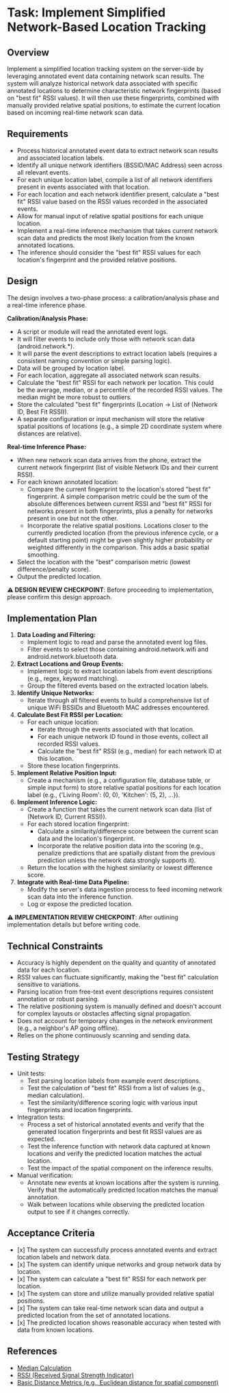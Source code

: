 # **Task: Implement Simplified Network-Based Location Tracking**

## **Overview**

Implement a simplified location tracking system on the server-side by leveraging annotated event data containing network scan results. The system will analyze historical network data associated with specific annotated locations to determine characteristic network fingerprints (based on "best fit" RSSI values). It will then use these fingerprints, combined with manually provided relative spatial positions, to estimate the current location based on incoming real-time network scan data.

## **Requirements**

* Process historical annotated event data to extract network scan results and associated location labels.  
* Identify all unique network identifiers (BSSID/MAC Address) seen across all relevant events.  
* For each unique location label, compile a list of all network identifiers present in events associated with that location.  
* For each location and each network identifier present, calculate a "best fit" RSSI value based on the RSSI values recorded in the associated events.  
* Allow for manual input of relative spatial positions for each unique location.  
* Implement a real-time inference mechanism that takes current network scan data and predicts the most likely location from the known annotated locations.  
* The inference should consider the "best fit" RSSI values for each location's fingerprint and the provided relative positions.

## **Design**

The design involves a two-phase process: a calibration/analysis phase and a real-time inference phase.

**Calibration/Analysis Phase:**

* A script or module will read the annotated event logs.  
* It will filter events to include only those with network scan data (android.network.\*).  
* It will parse the event descriptions to extract location labels (requires a consistent naming convention or simple parsing logic).  
* Data will be grouped by location label.  
* For each location, aggregate all associated network scan results.  
* Calculate the "best fit" RSSI for each network per location. This could be the average, median, or a percentile of the recorded RSSI values. The median might be more robust to outliers.  
* Store the calculated "best fit" fingerprints (Location \-\> List of (Network ID, Best Fit RSSI)).  
* A separate configuration or input mechanism will store the relative spatial positions of locations (e.g., a simple 2D coordinate system where distances are relative).

**Real-time Inference Phase:**

* When new network scan data arrives from the phone, extract the current network fingerprint (list of visible Network IDs and their current RSSI).  
* For each known annotated location:  
  * Compare the current fingerprint to the location's stored "best fit" fingerprint. A simple comparison metric could be the sum of the absolute differences between current RSSI and "best fit" RSSI for networks present in both fingerprints, plus a penalty for networks present in one but not the other.  
  * Incorporate the relative spatial positions. Locations closer to the currently predicted location (from the previous inference cycle, or a default starting point) might be given slightly higher probability or weighted differently in the comparison. This adds a basic spatial smoothing.  
* Select the location with the "best" comparison metric (lowest difference/penalty score).  
* Output the predicted location.

**⚠️ DESIGN REVIEW CHECKPOINT**: Before proceeding to implementation, please confirm this design approach.

## **Implementation Plan**

1. **Data Loading and Filtering:**  
   * Implement logic to read and parse the annotated event log files.  
   * Filter events to select those containing android.network.wifi and android.network.bluetooth data.  
2. **Extract Locations and Group Events:**  
   * Implement logic to extract location labels from event descriptions (e.g., regex, keyword matching).  
   * Group the filtered events based on the extracted location labels.  
3. **Identify Unique Networks:**  
   * Iterate through all filtered events to build a comprehensive list of unique WiFi BSSIDs and Bluetooth MAC addresses encountered.  
4. **Calculate Best Fit RSSI per Location:**  
   * For each unique location:  
     * Iterate through the events associated with that location.  
     * For each unique network ID found in those events, collect all recorded RSSI values.  
     * Calculate the "best fit" RSSI (e.g., median) for each network ID at this location.  
   * Store these location fingerprints.  
5. **Implement Relative Position Input:**  
   * Create a mechanism (e.g., a configuration file, database table, or simple input form) to store relative spatial positions for each location label (e.g., {'Living Room': (0, 0), 'Kitchen': (5, 2), ...}).  
6. **Implement Inference Logic:**  
   * Create a function that takes the current network scan data (list of (Network ID, Current RSSI)).  
   * For each stored location fingerprint:  
     * Calculate a similarity/difference score between the current scan data and the location's fingerprint.  
     * Incorporate the relative position data into the scoring (e.g., penalize predictions that are spatially distant from the previous prediction unless the network data strongly supports it).  
   * Return the location with the highest similarity or lowest difference score.  
7. **Integrate with Real-time Data Pipeline:**  
   * Modify the server's data ingestion process to feed incoming network scan data into the inference function.  
   * Log or expose the predicted location.

**⚠️ IMPLEMENTATION REVIEW CHECKPOINT**: After outlining implementation details but before writing code.

## **Technical Constraints**

* Accuracy is highly dependent on the quality and quantity of annotated data for each location.  
* RSSI values can fluctuate significantly, making the "best fit" calculation sensitive to variations.  
* Parsing location from free-text event descriptions requires consistent annotation or robust parsing.  
* The relative positioning system is manually defined and doesn't account for complex layouts or obstacles affecting signal propagation.  
* Does not account for temporary changes in the network environment (e.g., a neighbor's AP going offline).  
* Relies on the phone continuously scanning and sending data.

## **Testing Strategy**

* Unit tests:  
  * Test parsing location labels from example event descriptions.  
  * Test the calculation of "best fit" RSSI from a list of values (e.g., median calculation).  
  * Test the similarity/difference scoring logic with various input fingerprints and location fingerprints.  
* Integration tests:  
  * Process a set of historical annotated events and verify that the generated location fingerprints and best fit RSSI values are as expected.  
  * Test the inference function with network data captured at known locations and verify the predicted location matches the actual location.  
  * Test the impact of the spatial component on the inference results.  
* Manual verification:  
  * Annotate new events at known locations after the system is running. Verify that the automatically predicted location matches the manual annotation.  
  * Walk between locations while observing the predicted location output to see if it changes correctly.

## **Acceptance Criteria**

* \[x\] The system can successfully process annotated events and extract location labels and network data.  
* \[x\] The system can identify unique networks and group network data by location.  
* \[x\] The system can calculate a "best fit" RSSI for each network per location.  
* \[x\] The system can store and utilize manually provided relative spatial positions.  
* \[x\] The system can take real-time network scan data and output a predicted location from the set of annotated locations.  
* \[x\] The predicted location shows reasonable accuracy when tested with data from known locations.

## **References**

* [Median Calculation](https://en.wikipedia.org/wiki/Median)  
* [RSSI (Received Signal Strength Indicator)](https://en.wikipedia.org/wiki/Received_signal_strength_indication)  
* [Basic Distance Metrics (e.g., Euclidean distance for spatial component)](https://en.wikipedia.org/wiki/Euclidean_distance)